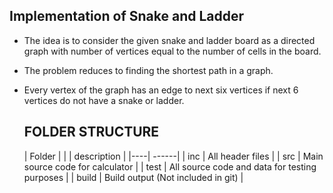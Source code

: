Implementation of Snake and Ladder
-----------------------------------------------------------------------------------------------

- The idea is to consider the given snake and ladder board as a directed graph with number of vertices equal to the number of cells in the board. 
- The problem reduces to finding the shortest path in a graph. 
- Every vertex of the graph has an edge to next six vertices if next 6 vertices do not have a snake or ladder.
 
   
     FOLDER STRUCTURE
   -------------------------------------------------------------------
   
    | Folder |	       |            | description |
    |----| ------|
    | inc	             |                     All header files   |
    | src	             |         Main source code for calculator |
    | test	           |          All source code and data for testing purposes |
    | build	           |         Build output (Not included in git) |
    
